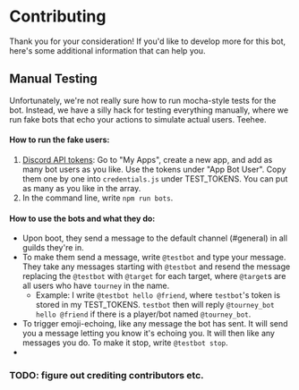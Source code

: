 # Contributing

Thank you for your consideration! If you'd like to develop more for this bot, here's some additional information that can help you.

## Manual Testing

Unfortunately, we're not really sure how to run mocha-style tests for the bot. Instead, we have a silly hack for testing everything manually, where we run fake bots that echo your actions to simulate actual users. Teehee.

#### How to run the fake users:
1. [Discord API tokens](https://discordapi.com/): Go to "My Apps", create a new app, and add as many bot users as you like. Use the tokens under "App Bot User". Copy them one by one into `credentials.js` under TEST_TOKENS. You can put as many as you like in the array.
2. In the command line, write `npm run bots`.

#### How to use the bots and what they do:

* Upon boot, they send a message to the default channel (#general) in all guilds they're in.
* To make them send a message, write `@testbot` and type your message. They take any messages starting with `@testbot` and resend the message replacing the `@testbot` with `@target` for each target, where `@target`s are all users who have `tourney` in the name.
  * Example: I write `@testbot hello @friend`, where `testbot`'s token is stored in my TEST_TOKENS. `testbot` then will reply `@tourney_bot hello @friend` if there is a player/bot named `@tourney_bot`.
* To trigger emoji-echoing, like any message the bot has sent. It will send you a message letting you know it's echoing you. It will then like any messages you do. To make it stop, write `@testbot stop`.
*
### TODO: figure out crediting contributors etc.
